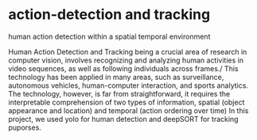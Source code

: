 # action-detection and tracking
human action detection within a spatial temporal environment


Human Action Detection and Tracking being a crucial area of research in computer vision, involves recognizing and analyzing human activities in video sequences, as well as following individuals across frames./
This technology has been applied in many areas, such as surveillance, autonomous vehicles, human-computer interaction, and sports analytics. The technology, however, is far from straightforward, it requires the interpretable comprehension of two types of information, spatial (object appearance and location) and temporal (action ordering over time)
In this project, we used yolo for human detection and deepSORT for tracking puporses.

